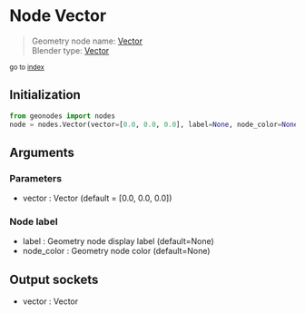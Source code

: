 
# Node Vector

> Geometry node name: [Vector](https://docs.blender.org/manual/en/latest/modeling/geometry_nodes/input/vector.html)<br>
  Blender type: [Vector](https://docs.blender.org/api/current/bpy.types.FunctionNodeInputVector.html)
  
<sub>go to [index](index.md)</sub>

## Initialization

```python
from geonodes import nodes
node = nodes.Vector(vector=[0.0, 0.0, 0.0], label=None, node_color=None)
```



## Arguments


### Parameters

- vector : Vector (default = [0.0, 0.0, 0.0])

### Node label

- label : Geometry node display label (default=None)
- node_color : Geometry node color (default=None)

## Output sockets

- vector : Vector
